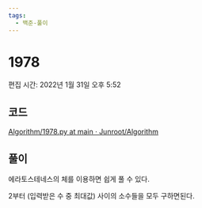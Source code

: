 ```yaml
---
tags:
  - 백준-풀이
---
```

# 1978

편집 시간: 2022년 1월 31일 오후 5:52

## 코드

[Algorithm/1978.py at main · Junroot/Algorithm](https://github.com/Junroot/Algorithm/blob/main/backjoon/1978.py)

## 풀이

에라토스테네스의 체를 이용하면 쉽게 풀 수 있다.

2부터 (입력받은 수 중 최대값) 사이의 소수들을 모두 구하면된다.
